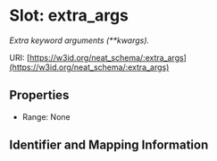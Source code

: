 # Slot: extra_args
_Extra keyword arguments (**kwargs)._


URI: [https://w3id.org/neat_schema/:extra_args](https://w3id.org/neat_schema/:extra_args)



<!-- no inheritance hierarchy -->


## Properties

 * Range: None



## Identifier and Mapping Information





